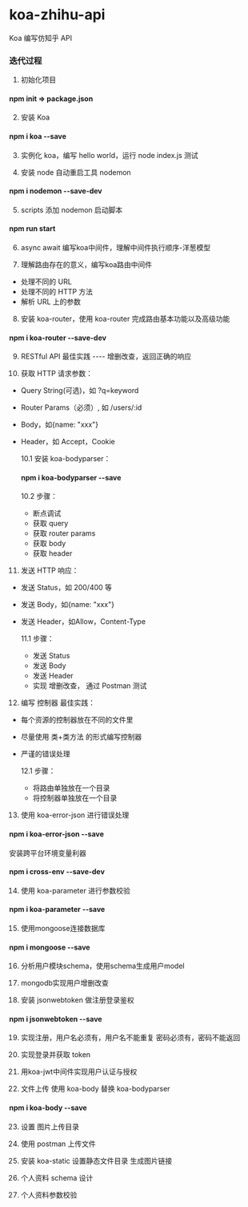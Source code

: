 # koa-zhihu-api
Koa 编写仿知乎 API

### 迭代过程
1. 初始化项目
#### npm init => package.json

2. 安装 Koa
#### npm i koa --save

3. 实例化 koa，编写 hello world，运行 node index.js 测试

4. 安装 node 自动重启工具 nodemon 
#### npm i nodemon --save-dev

5. scripts 添加 nodemon 启动脚本
#### npm run start

6. async await 编写koa中间件，理解中间件执行顺序-洋葱模型

7. 理解路由存在的意义，编写koa路由中间件

+ 处理不同的 URL
+ 处理不同的 HTTP 方法
+ 解析 URL 上的参数

8. 安装 koa-router，使用 koa-router 完成路由基本功能以及高级功能
#### npm i koa-router --save-dev

9. RESTful API 最佳实践 ---- 增删改查，返回正确的响应

10. 获取 HTTP 请求参数：

+ Query String(可选)，如 ?q=keyword
+ Router Params（必须）, 如 /users/:id
+ Body，如{name: "xxx"}
+ Header，如 Accept，Cookie

  10.1 安装 koa-bodyparser：
  #### npm i koa-bodyparser --save

  10.2 步骤：
  + 断点调试
  + 获取 query
  + 获取 router params
  + 获取 body
  + 获取 header

11. 发送 HTTP 响应：

+ 发送 Status，如 200/400 等
+ 发送 Body，如{name: "xxx"}
+ 发送 Header，如Allow，Content-Type

  11.1 步骤：
  + 发送 Status
  + 发送 Body
  + 发送 Header
  + 实现 增删改查， 通过 Postman 测试

12. 编写 控制器 最佳实践：

+ 每个资源的控制器放在不同的文件里
+ 尽量使用 类+类方法 的形式编写控制器
+ 严谨的错误处理

  12.1 步骤：
  + 将路由单独放在一个目录
  + 将控制器单独放在一个目录
  
13. 使用 koa-error-json 进行错误处理
  #### npm i koa-error-json --save
  安装跨平台环境变量利器 
  #### npm i cross-env --save-dev

14. 使用 koa-parameter 进行参数校验
  #### npm i koa-parameter --save

15. 使用mongoose连接数据库
#### npm i mongoose --save

16. 分析用户模块schema，使用schema生成用户model

17. mongodb实现用户增删改查

18. 安装 jsonwebtoken 做注册登录鉴权
#### npm i jsonwebtoken --save

19. 实现注册，用户名必须有，用户名不能重复 密码必须有，密码不能返回

20. 实现登录并获取 token

21. 用koa-jwt中间件实现用户认证与授权

22. 文件上传 使用 koa-body 替换 koa-bodyparser
#### npm i koa-body --save

23. 设置 图片上传目录

24. 使用 postman 上传文件

25. 安装 koa-static 设置静态文件目录 生成图片链接

26. 个人资料 schema 设计

27. 个人资料参数校验

